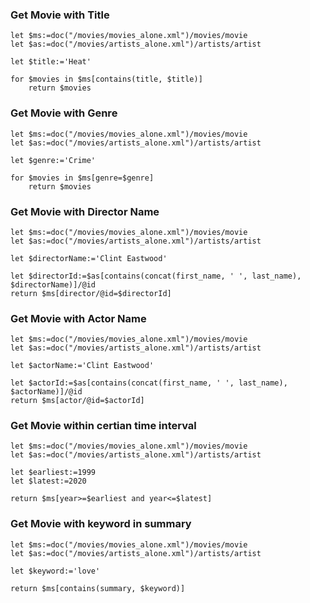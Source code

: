 ### Get Movie with Title
```
let $ms:=doc("/movies/movies_alone.xml")/movies/movie
let $as:=doc("/movies/artists_alone.xml")/artists/artist

let $title:='Heat'

for $movies in $ms[contains(title, $title)]
    return $movies
```

### Get Movie with Genre
```
let $ms:=doc("/movies/movies_alone.xml")/movies/movie
let $as:=doc("/movies/artists_alone.xml")/artists/artist

let $genre:='Crime'

for $movies in $ms[genre=$genre]
    return $movies
```

### Get Movie with Director Name
```
let $ms:=doc("/movies/movies_alone.xml")/movies/movie
let $as:=doc("/movies/artists_alone.xml")/artists/artist

let $directorName:='Clint Eastwood'

let $directorId:=$as[contains(concat(first_name, ' ', last_name), $directorName)]/@id
return $ms[director/@id=$directorId]
```


### Get Movie with Actor Name
```
let $ms:=doc("/movies/movies_alone.xml")/movies/movie
let $as:=doc("/movies/artists_alone.xml")/artists/artist

let $actorName:='Clint Eastwood'

let $actorId:=$as[contains(concat(first_name, ' ', last_name), $actorName)]/@id
return $ms[actor/@id=$actorId]
```

### Get Movie within certian time interval
```
let $ms:=doc("/movies/movies_alone.xml")/movies/movie
let $as:=doc("/movies/artists_alone.xml")/artists/artist

let $earliest:=1999
let $latest:=2020

return $ms[year>=$earliest and year<=$latest]
```

### Get Movie with keyword in summary
```
let $ms:=doc("/movies/movies_alone.xml")/movies/movie
let $as:=doc("/movies/artists_alone.xml")/artists/artist

let $keyword:='love'

return $ms[contains(summary, $keyword)]
```


